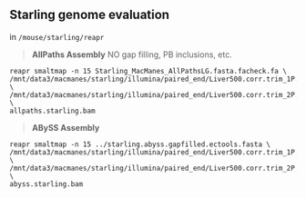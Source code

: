 Starling genome evaluation
---

in `/mouse/starling/reapr`


> **AllPaths Assembly** NO gap filling, PB inclusions, etc. 


	reapr smaltmap -n 15 Starling_MacManes_AllPathsLG.fasta.facheck.fa \
	/mnt/data3/macmanes/starling/illumina/paired_end/Liver500.corr.trim_1P.fq \
	/mnt/data3/macmanes/starling/illumina/paired_end/Liver500.corr.trim_2P.fq \
	allpaths.starling.bam
	
> **ABySS Assembly**

	reapr smaltmap -n 15 ../starling.abyss.gapfilled.ectools.fasta \
	/mnt/data3/macmanes/starling/illumina/paired_end/Liver500.corr.trim_1P.fq \
	/mnt/data3/macmanes/starling/illumina/paired_end/Liver500.corr.trim_2P.fq \
	abyss.starling.bam
